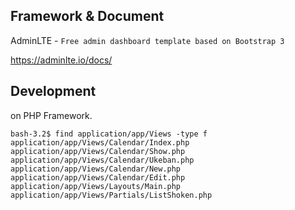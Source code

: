 ## Framework & Document

AdminLTE - `Free admin dashboard template based on Bootstrap 3`

https://adminlte.io/docs/

## Development

on PHP Framework.

```
bash-3.2$ find application/app/Views -type f
application/app/Views/Calendar/Index.php
application/app/Views/Calendar/Show.php
application/app/Views/Calendar/Ukeban.php
application/app/Views/Calendar/New.php
application/app/Views/Calendar/Edit.php
application/app/Views/Layouts/Main.php
application/app/Views/Partials/ListShoken.php
```
